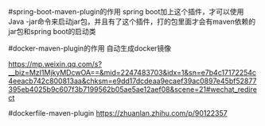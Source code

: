 #spring-boot-maven-plugin的作用
spring boot加上这个插件，才可以使用Java -jar命令来启动jar包，并且有了这个插件，打的包里面才会有maven依赖的jar包和spring boot的启动类

#docker-maven-plugin的作用
自动生成docker镜像

https://mp.weixin.qq.com/s?__biz=MzI1MjkyMDcwOA==&mid=2247483703&idx=1&sn=e7b4c17172254c4eeacb742c800813aa&chksm=e9dd17dcdeaa9ecaef39ac0897e45bf52877395eb4025b9c607f3b7199562b05ae5ae12aef08&scene=21#wechat_redirect

#dockerfile-maven-plugin
https://zhuanlan.zhihu.com/p/90122357